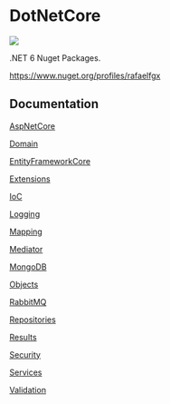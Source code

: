 # DotNetCore

![](https://github.com/rafaelfgx/DotNetCore/actions/workflows/publish.yaml/badge.svg)

.NET 6 Nuget Packages.

https://www.nuget.org/profiles/rafaelfgx

## Documentation

[AspNetCore](https://github.com/rafaelfgx/DotNetCore/tree/main/source/AspNetCore)

[Domain](https://github.com/rafaelfgx/DotNetCore/tree/main/source/Domain)

[EntityFrameworkCore](https://github.com/rafaelfgx/DotNetCore/tree/main/source/EntityFrameworkCore)

[Extensions](https://github.com/rafaelfgx/DotNetCore/tree/main/source/Extensions)

[IoC](https://github.com/rafaelfgx/DotNetCore/tree/main/source/IoC)

[Logging](https://github.com/rafaelfgx/DotNetCore/tree/main/source/Logging)

[Mapping](https://github.com/rafaelfgx/DotNetCore/tree/main/source/Mapping)

[Mediator](https://github.com/rafaelfgx/DotNetCore/tree/main/source/Mediator)

[MongoDB](https://github.com/rafaelfgx/DotNetCore/tree/main/source/MongoDB)

[Objects](https://github.com/rafaelfgx/DotNetCore/tree/main/source/Objects)

[RabbitMQ](https://github.com/rafaelfgx/DotNetCore/tree/main/source/RabbitMQ)

[Repositories](https://github.com/rafaelfgx/DotNetCore/tree/main/source/Repositories)

[Results](https://github.com/rafaelfgx/DotNetCore/tree/main/source/Results)

[Security](https://github.com/rafaelfgx/DotNetCore/tree/main/source/Security)

[Services](https://github.com/rafaelfgx/DotNetCore/tree/main/source/Services)

[Validation](https://github.com/rafaelfgx/DotNetCore/tree/main/source/Validation)
